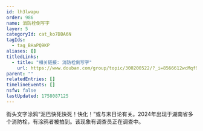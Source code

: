 ```yaml
---
id: lh3lwapu
order: 986
name: 消防栓倒写字
layer: 5
categoryId: cat_ko7DBA6N
tagIds:
  - tag_BHaPQ9KP
aliases: []
titledLinks:
  - title: "相关链接: 消防栓倒写字"
    url: https://www.douban.com/group/topic/300200522/?_i=8566612wcMqf9i
parent: ""
relatedEntries: []
timelineEvents: []
nsfw: false
lastUpdated: 1758087125
---
```


街头文字涂鸦“泥巴快死快死！快化！”或与末日论有关。2024年出现于湖南省多个消防栓，有涂鸦者被拍到。该现象有调查员正在调查中。